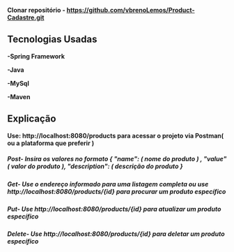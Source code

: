 **Clonar repositório - https://github.com/vbrenoLemos/Product-Cadastre.git**

## Tecnologias Usadas 

**-Spring Framework**

**-Java**

**-MySql**

**-Maven**

## Explicação

**Use: http://localhost:8080/products  para acessar o projeto via Postman( ou a plataforma que preferir )**

##### Post- Insira os valores no formato { "name": ( nome do produto ) , "value" ( valor do produto ), "description": ( descrição do produto }

##### Get- Use o endereço informado para uma listagem completa ou use http://localhost:8080/products/{id} para procurar um produto específico

##### Put- Use http://localhost:8080/products/{id} para atualizar um produto específico

##### Delete- Use http://localhost:8080/products/{id} para deletar um produto específico


  

